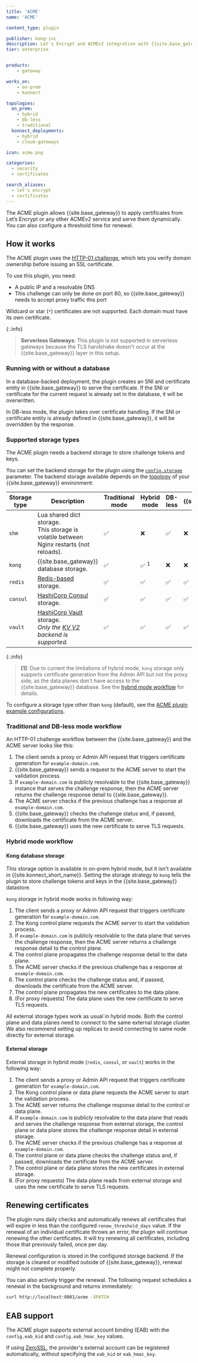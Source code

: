 ```yaml
---
title: 'ACME'
name: 'ACME'

content_type: plugin

publisher: kong-inc
description: Let's Encrypt and ACMEv2 integration with {{site.base_gateway}}
tier: enterprise


products:
    - gateway

works_on:
    - on-prem
    - konnect

topologies:
  on_prem:
    - hybrid
    - db-less
    - traditional
  konnect_deployments:
    - hybrid
    - cloud-gateways

icon: acme.png

categories:
  - security
  - certificates

search_aliases:
  - let's encrypt
  - certificates
---
```


The ACME plugin allows {{site.base_gateway}} to apply certificates from Let’s Encrypt or any other ACMEv2 service and serve them dynamically. You can also configure a threshold time for renewal. 

## How it works

The ACME plugin uses the [HTTP-01 challenge](https://letsencrypt.org/docs/challenge-types/), which lets you verify domain ownership before issuing an SSL certificate.

To use this plugin, you need:
* A public IP and a resolvable DNS
* This challenge can only be done on port 80, so {{site.base_gateway}} needs to accept proxy traffic this port

Wildcard or star (`*`) certificates are not supported. Each domain must have its
own certificate.

{:.info}
> **Serverless Gateways**: This plugin is not supported in serverless gateways because the
 TLS handshake doesn't occur at the {{site.base_gateway}} layer in this setup. 

### Running with or without a database

In a database-backed deployment, the plugin creates an SNI and certificate entity in {{site.base_gateway}} to
serve the certificate. If the SNI or certificate for the current request is already set
in the database, it will be overwritten.

In DB-less mode, the plugin takes over certificate handling. If the SNI or
certificate entity is already defined in {{site.base_gateway}}, it will be overridden by the
response.

### Supported storage types

The ACME plugin needs a backend storage to store challenge tokens and keys.

You can set the backend storage for the plugin using the [`config.storage`](/plugins/acme/reference/#config-storage) parameter.
The backend storage available depends on the [topology](/gateway/deployment-models/) of your {{site.base_gateway}} environment: 

Storage type | Description   | Traditional mode | Hybrid mode | DB-less | {{site.konnect_short_name}}
-------------|---------------|------------------|-------------|---------|----------------------------
`shm` | Lua shared dict storage. <br> This storage is volatile between Nginx restarts (not reloads). | ✅ | ❌ | ✅ | ❌
`kong`| {{site.base_gateway}} database storage. | ✅ | ✅ <sup>1</sup> | ❌ | ❌
`redis` | [Redis-based](https://redis.io/docs/latest/) storage.  | ✅ | ✅ | ✅ | ✅
`consul` | [HashiCorp Consul](https://www.consul.io/) storage. | ✅ | ✅ | ✅ | ✅
`vault` | [HashiCorp Vault](https://www.vaultproject.io/) storage. <br> _Only the [KV V2](https://www.vaultproject.io/api/secret/kv/kv-v2.html) backend is supported._ | ✅ | ✅ | ✅ | ✅

{:.info}
> **\[1\]**: Due to current the limitations of hybrid mode, `kong` storage only supports certificate generation from
the Admin API but not the proxy side, as the data planes don't have access to the {{site.base_gateway}} database. 
See the [hybrid mode workflow](#hybrid-mode-workflow) for details. 

To configure a storage type other than `kong` (default), see the [ACME plugin example configurations](/plugins/acme/examples/).


### Traditional and DB-less mode workflow

An HTTP-01 challenge workflow between the {{site.base_gateway}} and the ACME server looks like this:

1. The client sends a proxy or Admin API request that triggers certificate generation for `example-domain.com`.
2. {{site.base_gateway}} sends a request to the ACME server to start the validation process.
3. If `example-domain.com` is publicly resolvable to the {{site.base_gateway}} instance that serves the challenge response, then the ACME server returns the challenge response detail to {{site.base_gateway}}.
4. The ACME server checks if the previous challenge has a response at `example-domain.com`.
5. {{site.base_gateway}} checks the challenge status and, if passed, downloads the certificate from the ACME server.
6. {{site.base_gateway}} uses the new certificate to serve TLS requests.

### Hybrid mode workflow

#### Kong database storage

This storage option is available in on-prem hybrid mode, but it isn't available in {{site.konnect_short_name}}.
Setting the storage strategy to `kong` tells the plugin to store challenge tokens and keys in the {{site.base_gateway}} datastore.

`kong` storage in hybrid mode works in following way:

1. The client sends a proxy or Admin API request that triggers certificate generation for `example-domain.com`.
2. The Kong control plane requests the ACME server to start the validation process.
3. If `example-domain.com` is publicly resolvable to the data plane that serves the challenge response, 
then the ACME server returns a challenge response detail to the control plane.
4. The control plane propagates the challenge response detail to the data plane.
6. The ACME server checks if the previous challenge has a response at `example-domain.com`.
7. The control plane checks the challenge status and, if passed, downloads the certificate from the ACME server.
8. The control plane propagates the new certificates to the data plane.
9. (For proxy requests) The data plane uses the new certificate to serve TLS requests.

All external storage types work as usual in hybrid mode. 
Both the control plane and data planes need to connect to the same external storage cluster. 
We also recommend setting up replicas to avoid connecting to same node directly for external storage.

#### External storage 

External storage in hybrid mode (`redis`, `consul`, or `vault`) works in the following way:

1. The client sends a proxy or Admin API request that triggers certificate generation for `example-domain.com`.
2. The Kong control plane or data plane requests the ACME server to start the validation process.
3. The ACME server returns the challenge response detail to the control or data plane.
4. If `example-domain.com` is publicly resolvable to the data plane that reads and serves the challenge response from external storage, the control plane or data plane stores the challenge response detail in external storage.
5. The ACME server checks if the previous challenge has a response at `example-domain.com`.
6. The control plane or data plane checks the challenge status and, if passed, downloads the certificate from the ACME server.
7. The control plane or data plane stores the new certificates in external storage.
8. (For proxy requests) The data plane reads from external storage and uses the new certificate to serve TLS requests.

## Renewing certificates

The plugin runs daily checks and automatically renews all certificates that
will expire in less than the configured `renew_threshold_days` value. If the renewal
of an individual certificate throws an error, the plugin will continue renewing the
other certificates. It will try renewing all certificates, including those that previously
failed, once per day. 

Renewal configuration is stored in the configured storage backend.
If the storage is cleared or modified outside of {{site.base_gateway}}, renewal might not complete properly.

You can also actively trigger the renewal. The following request
schedules a renewal in the background and returns immediately:

```bash
curl http://localhost:8001/acme -XPATCH
```

## EAB support

The ACME plugin supports external account binding (EAB) with the `config.eab_kid` and `config.eab_hmac_key` values.

If using [ZeroSSL](https://zerossl.com/), the provider's external account can be registered automatically, without specifying the `eab_kid` or `eab_hmac_key`.